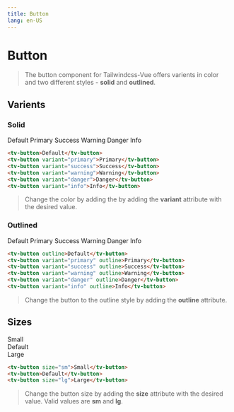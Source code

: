 ```yaml
---
title: Button
lang: en-US
---
```


# Button

> The button component for Tailwindcss-Vue offers varients in color and two different styles - **solid** and **outlined**.

## Varients
### Solid

<tv-button>Default</tv-button> 
<tv-button variant="primary">Primary</tv-button>
<tv-button variant="success">Success</tv-button>
<tv-button variant="warning">Warning</tv-button>
<tv-button variant="danger">Danger</tv-button>
<tv-button variant="info">Info</tv-button>

``` html
<tv-button>Default</tv-button> 
<tv-button variant="primary">Primary</tv-button>
<tv-button variant="success">Success</tv-button>
<tv-button variant="warning">Warning</tv-button>
<tv-button variant="danger">Danger</tv-button>
<tv-button variant="info">Info</tv-button>
```

> Change the color by adding the by adding the **variant** attribute with the desired value.

### Outlined

<tv-button outline>Default</tv-button> 
<tv-button variant="primary" outline>Primary</tv-button>
<tv-button variant="success" outline>Success</tv-button>
<tv-button variant="warning" outline>Warning</tv-button>
<tv-button variant="danger" outline>Danger</tv-button>
<tv-button variant="info" outline>Info</tv-button>

``` html
<tv-button outline>Default</tv-button> 
<tv-button variant="primary" outline>Primary</tv-button>
<tv-button variant="success" outline>Success</tv-button>
<tv-button variant="warning" outline>Warning</tv-button>
<tv-button variant="danger" outline>Danger</tv-button>
<tv-button variant="info" outline>Info</tv-button>
```

> Change the button to the outline style by adding the **outline** attribute.

## Sizes

<tv-button size="sm" class="mb-2">Small</tv-button><br>
<tv-button class="mb-2">Default</tv-button><br>
<tv-button size="lg">Large</tv-button>

``` html
<tv-button size="sm">Small</tv-button> 
<tv-button>Default</tv-button> 
<tv-button size="lg">Large</tv-button>
```
> Change the button size by adding the **size** attribute with the desired value. Valid values are **sm** and **lg**.